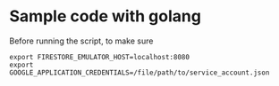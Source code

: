 # Sample code with golang

Before running the script, to make sure

```
export FIRESTORE_EMULATOR_HOST=localhost:8080
export GOOGLE_APPLICATION_CREDENTIALS=/file/path/to/service_account.json
```
